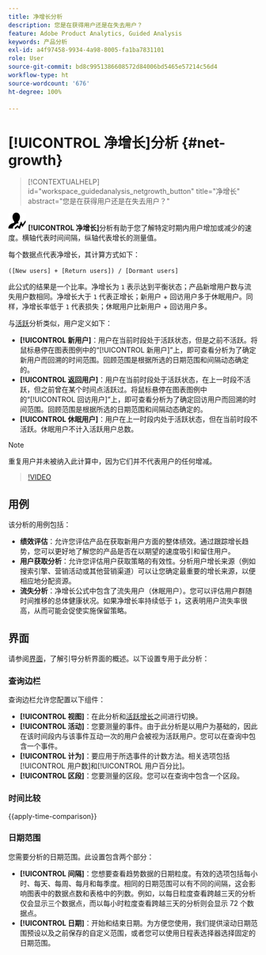 ```yaml
---
title: 净增长分析
description: 您是在获得用户还是在失去用户？
feature: Adobe Product Analytics, Guided Analysis
keywords: 产品分析
exl-id: a4f97458-9934-4a98-8005-fa1ba7831101
role: User
source-git-commit: bd8c9951386608572d84006bd5465e57214c56d4
workflow-type: ht
source-wordcount: '676'
ht-degree: 100%

---
```


# [!UICONTROL 净增长]分析 {#net-growth}

<!-- markdownlint-disable MD034 -->

>[!CONTEXTUALHELP]
>id="workspace_guidedanalysis_netgrowth_button"
>title="净增长"
>abstract="您是在获得用户还是在失去用户？"

<!-- markdownlint-enable MD034 -->

![NetGrowth](/help/assets/icons/NetGrowth.svg) **[!UICONTROL 净增长]**&#x200B;分析有助于您了解特定时期内用户增加或减少的速度。横轴代表时间间隔，纵轴代表增长的测量值。

每个数据点代表净增长，其计算方式如下：

`([New users] + [Return users]) / [Dormant users]`

此公式的结果是一个比率。净增长为 `1` 表示达到平衡状态；产品新增用户数与流失用户数相同。净增长大于 `1` 代表正增长；新用户 + 回访用户多于休眠用户。同样，净增长率低于 `1` 代表损失；休眠用户比新用户 + 回访用户多。

与[活跃](active-growth.md)分析类似，用户定义如下：

* **[!UICONTROL 新用户]**：用户在当前时段处于活跃状态，但是之前不活跃。将鼠标悬停在图表图例中的“[!UICONTROL 新用户]”上，即可查看分析为了确定新用户而回溯的时间范围。回顾范围是根据所选的日期范围和间隔动态确定的。
* **[!UICONTROL 返回用户]**：用户在当前时段处于活跃状态，在上一时段不活跃，但之前曾在某个时间点活跃过。将鼠标悬停在图表图例中的“[!UICONTROL 回访用户]”上，即可查看分析为了确定回访用户而回溯的时间范围。回顾范围是根据所选的日期范围和间隔动态确定的。
* **[!UICONTROL 休眠用户]**：用户在上一时段内处于活跃状态，但在当前时段不活跃。休眠用户不计入活跃用户总数。

>[!NOTE]
>
>重复用户并未被纳入此计算中，因为它们并不代表用户的任何增减。

>[!VIDEO](https://video.tv.adobe.com/v/3423458/?quality=12&learn=on&captions=chi_hans)


## 用例

该分析的用例包括：

* **绩效评估**：允许您评估产品在获取新用户方面的整体绩效。通过跟踪增长趋势，您可以更好地了解您的产品是否在以期望的速度吸引和留住用户。
* **用户获取分析**：允许您评估用户获取策略的有效性。分析用户增长来源（例如搜索引擎、营销活动或其他营销渠道）可以让您确定最重要的增长来源，以便相应地分配资源。
* **流失分析**：净增长公式中包含了流失用户（休眠用户）。您可以评估用户群随时间推移的总体健康状况。如果净增长率持续低于 `1`，这表明用户流失率很高，从而可能会促使实施保留策略。

## 界面

请参阅[界面](../overview.md#interface)，了解引导分析界面的概述。以下设置专用于此分析：

### 查询边栏

查询边栏允许您配置以下组件：

* **[!UICONTROL 视图]**：在此分析和[活跃增长](active-growth.md)之间进行切换。
* **[!UICONTROL 活动]**：您要测量的事件。由于此分析是以用户为基础的，因此在该时间段内与该事件互动一次的用户会被视为活跃用户。您可以在查询中包含一个事件。
* **[!UICONTROL 计为]**：要应用于所选事件的计数方法。相关选项包括[!UICONTROL 用户数]和[!UICONTROL 用户百分比]。
* **[!UICONTROL 区段]**：您要测量的区段。您可以在查询中包含一个区段。

### 时间比较

{{apply-time-comparison}}

### 日期范围

您需要分析的日期范围。此设置包含两个部分：

* **[!UICONTROL 间隔]**：您想要查看趋势数据的日期粒度。有效的选项包括每小时、每天、每周、每月和每季度。相同的日期范围可以有不同的间隔，这会影响图表中的数据点数和表格中的列数。例如，以每日粒度查看跨越三天的分析仅会显示三个数据点，而以每小时粒度查看跨越三天的分析则会显示 72 个数据点。
* **[!UICONTROL 日期]**：开始和结束日期。为方便您使用，我们提供滚动日期范围预设以及之前保存的自定义范围，或者您可以使用日程表选择器选择固定的日期范围。

<!-- 
## Example

See below for an example of the analysis.

![Net growth compare](../assets/net-growth-compare.png)

-->
